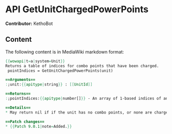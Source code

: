 # API GetUnitChargedPowerPoints

**Contributor:** KethoBot

## Content

The following content is in MediaWiki markdown format:

```mediawiki
{{wowapi|t=a|system=Unit}}
Returns a table of indices for combo points that have been charged. 
 pointIndices = GetUnitChargedPowerPoints(unit)

==Arguments==
:;unit:{{apitype|string}} : [[UnitId]]

==Returns==
:;pointIndices:{{apitype|number[]}} - An array of 1-based indices of animacharged combo points, e.g. <code style="white-space:nowrap;">{ [1] = 2 }</code> means the second combo point is charged.

==Details==
* May return nil if if the unit has no combo points, or none are charged.

==Patch changes==
* {{Patch 9.0.1|note=Added.}}
```